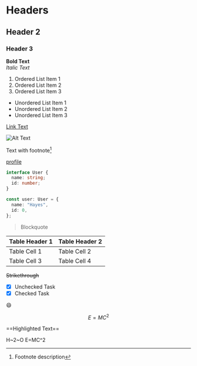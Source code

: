 # Headers

## Header 2

### Header 3

**Bold Text**</br>
_Italic Text_</br>

1. Ordered List Item 1
2. Ordered List Item 2
3. Ordered List Item 3

- Unordered List Item 1
- Unordered List Item 2
- Unordered List Item 3

[Link Text](http://www.example.com)

![Alt Text](http://www.example.com/image.jpg)

Text with footnote[^1]

[profile]

```typescript
interface User {
  name: string;
  id: number;
}

const user: User = {
  name: "Hayes",
  id: 0,
};
```

> Blockquote

| Table Header 1 | Table Header 2 |
| -------------- | -------------- |
| Table Cell 1   | Table Cell 2   |
| Table Cell 3   | Table Cell 4   |

~~Strikethrough~~

- [x] Unchecked Task
- [x] Checked Task

:smile:

$$
E=MC^2
$$

==Highlighted Text==

H~2~O
E=MC^2

[profile]: <https://github.com/talison-cardoso>
[^1]: Footnote description

[//]: # "Lorem Ipsum is simply dummy text of the printing and typesetting industry."
